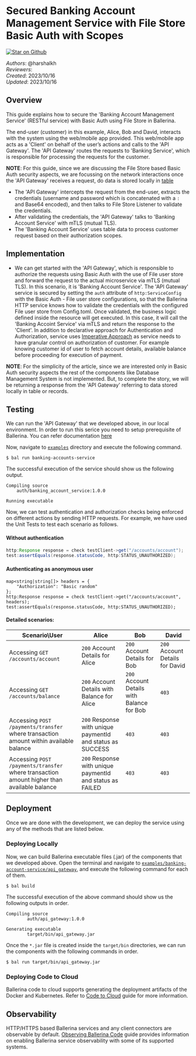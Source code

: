 # Secured Banking Account Management Service with File Store Basic Auth with Scopes

[![Star on Github](https://img.shields.io/badge/-Star%20on%20Github-blue?style=social&logo=github)](https://github.com/ballerina-platform/module-ballerina-auth)

_Authors_: @harshalkh  
_Reviewers_:   
_Created_: 2023/10/16  
_Updated_: 2023/10/16

## Overview

This guide explains how to secure the 'Banking Account Management Service' (RESTful service) with Basic Auth using File Store in Ballerina. 

The end-user (customer) in this example, Alice, Bob and David, interacts with the system using the web/mobile app provided.
This web/mobile app acts as a 'Client' on behalf of the user’s actions and calls to the 'API Gateway'. The 'API Gateway'
routes the requests to 'Banking Service', which is responsible for processing the requests for the customer. 

**NOTE**: For this guide, since we are discussing the File Store based Basic Auth security aspects, we are focussing on the network 
interactions once the 'API Gateway' receives a request, do data is stored locally in [table](https://ballerina.io/learn/by-example/table/)

- The 'API Gateway' intercepts the request from the end-user, extracts the credentials (username and password which is 
  concatenated with a `:` and Base64 encoded), and then talks to File Store Listener to validate the credentials.
- After validating the credentials, the 'API Gateway' talks to 'Banking Account Service' with mTLS (mutual TLS).
- The 'Banking Account Service' uses table data to process customer request based on their authorization scopes.

## Implementation

- We can get started with the 'API Gateway', which is responsible to authorize the requests using Basic Auth with
  the use of File user store and forward the request to the actual microservice via mTLS (mutual TLS). In this scenario,
  it is 'Banking Account Service'. The 'API Gateway' service is secured by setting the `auth` attribute of `http:ServiceConfig`
  with the Basic Auth - File user store configurations, so that the Ballerina HTTP service knows how to validate the 
  credentials with the configured File user store from Config.toml. Once validated, the business logic defined inside the resource 
  will get executed. In this case, it will call the 'Banking Accoint Service' via mTLS and return the response to the 'Client'.
  In addition to declarative approach for Authentication and Authorization, service uses [Imperative Approach](https://ballerina.io/spec/http/#912-imperative-approach)
  as service needs to have granular control on authorization of customer. For example knowing customer id of user to fetch
  account details, available balance before proceeding for execution of payment.

**NOTE**: For the simplicity of the article, since we are interested only in Basic Auth security aspects the rest of the
components like Database Management System is not implemented. But, to complete the story, we
will be returning a response from the 'API Gateway' referring to data stored locally in table or records.

## Testing

We can run the 'API Gateway' that we developed above, in our local environment.
In order to run this serice you need to setup prerequisite of Ballerina.
You can refer documentation [here](https://ballerina.io/learn/get-started/)

Now, navigate to [`examples`](../) directory and execute the following command.
```shell
$ bal run banking-accounts-service
```

The successful execution of the service should show us the following output.
```shell
Compiling source
    auth/banking_account_service:1.0.0

Running executable
```

Now, we can test authentication and authorization checks being enforced on different actions by sending HTTP requests.
For example, we have used the Unit Tests to test each scenario as follows.

#### Without authentication

```java
http:Response response = check testClient->get("/accounts/account");
test:assertEquals(response.statusCode, http:STATUS_UNAUTHORIZED);
```

#### Authenticating as anonymous user

```shell
map<string|string[]> headers = {
    "Authorization": "Basic random"
};
http:Response response = check testClient->get("/accounts/account", headers);
test:assertEquals(response.statusCode, http:STATUS_UNAUTHORIZED);
```

#### Detailed scenarios:

| Scenario\User | Alice | Bob | David |
| --- | --- | --- | --- |
| Accessing `GET /accounts/account` | `200` Account Details for Alice | `200` Account Details for Bob | `200` Account Details for David |
| Accessing `GET /accounts/balance` | `200` Account Details with Balance for Alice | `200` Account Details with Balance for Bob | `403` |
| Accessing `POST /payments/transfer` where transaction amount within available balance | `200` Response with unique paymentId and status as SUCCESS | `403` | `403` |
| Accessing `POST /payments/transfer` where transaction amount higher than available balance| `200` Response with unique paymentId and status as FAILED | `403` | `403` |



## Deployment

Once we are done with the development, we can deploy the service using any of the methods that are listed below.

### Deploying Locally

Now, we can build Ballerina executable files (.jar) of the components that we developed above. Open the terminal and
navigate to [`examples/banking-account-service/api_gateway`](./api_gateway), and execute the following command for
each of them.
```shell
$ bal build
```

The successful execution of the above command should show us the following outputs in order.
```shell
Compiling source
        auth/api_gateway:1.0.0

Generating executable
        target/bin/api_gateway.jar
```

Once the `*.jar` file is created inside the `target/bin` directories, we can run the components with the following
commands in order.
```shell
$ bal run target/bin/api_gateway.jar
```

### Deploying Code to Cloud

Ballerina code to cloud supports generating the deployment artifacts of the Docker and Kubernetes.
Refer to [Code to Cloud](https://ballerina.io/learn/user-guide/deployment/code-to-cloud/) guide for more information.

## Observability

HTTP/HTTPS based Ballerina services and any client connectors are observable by default.
[Observing Ballerina Code](https://ballerina.io/learn/user-guide/observability/observing-ballerina-code/) guide provides
information on enabling Ballerina service observability with some of its supported systems.
